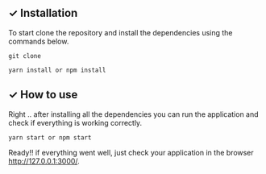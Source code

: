 ## &#10003; Installation

To start clone the repository and install the dependencies using the commands below.

```
git clone 
```

```
yarn install or npm install
```

## &#10003; How to use

Right .. after installing all the dependencies you can run the application and check if everything is working correctly.

```
yarn start or npm start
```

Ready!! if everything went well, just check your application in the browser http://127.0.0.1:3000/.
```
